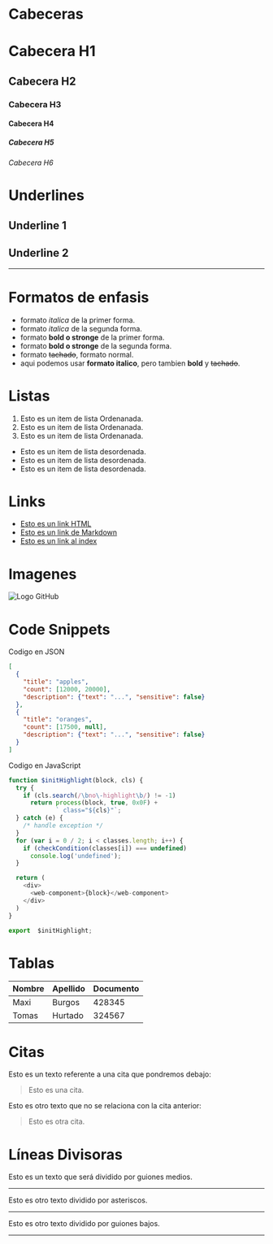 # Cabeceras
# Cabecera H1
## Cabecera H2
### Cabecera H3
#### Cabecera H4
##### Cabecera H5
###### Cabecera H6

# Underlines
Underline 1
-----------

Underline 2
-----------
-----------

# Formatos de enfasis
- formato *italica* de la primer forma.
- formato _italica_ de la segunda forma.
- formato **bold o stronge** de la primer forma.
- formato __bold o stronge__ de la segunda forma.
- formato ~~tachado~~, formato normal.
- aqui podemos usar **formato italico**, pero tambien **bold** y ~~tachado~~.

# Listas
1. Esto es un item de lista Ordenanada. 
2. Esto es un item de lista Ordenanada.
3. Esto es un item de lista Ordenanada.
- Esto es un item de lista desordenada.
- Esto es un item de lista desordenada.
- Esto es un item de lista desordenada.

# Links
- <a href="https://www.google.com/">Esto es un link HTML</a>
- [Esto es un link de Markdown](https://www.google.com/)
- [Esto es un link al index](index.html)

# Imagenes
![Logo GitHub](https://github.githubassets.com/images/modules/logos_page/GitHub-Mark.png)

# Code Snippets
Codigo en JSON
```JSON
[
  {
    "title": "apples",
    "count": [12000, 20000],
    "description": {"text": "...", "sensitive": false}
  },
  {
    "title": "oranges",
    "count": [17500, null],
    "description": {"text": "...", "sensitive": false}
  }
]
```
Codigo en JavaScript
```JavaScript
function $initHighlight(block, cls) {
  try {
    if (cls.search(/\bno\-highlight\b/) != -1)
      return process(block, true, 0x0F) +
             ` class="${cls}"`;
  } catch (e) {
    /* handle exception */
  }
  for (var i = 0 / 2; i < classes.length; i++) {
    if (checkCondition(classes[i]) === undefined)
      console.log('undefined');
  }

  return (
    <div>
      <web-component>{block}</web-component>
    </div>
  )
}

export  $initHighlight;
```

# Tablas
| Nombre | Apellido | Documento |
| ------ | -------- | --------- |
| Maxi   | Burgos   | 428345    |
| Tomas  | Hurtado  | 324567    | 

# Citas
Esto es un texto referente a una cita que pondremos debajo:
> Esto es una cita.

Esto es otro texto que no se relaciona con la cita anterior:
> Esto es otra cita.

# Líneas Divisoras
Esto es un texto que será dividido por guiones medios.

---
Esto es otro texto dividido por asteriscos.

***

Esto es otro texto dividido por guiones bajos.

___





